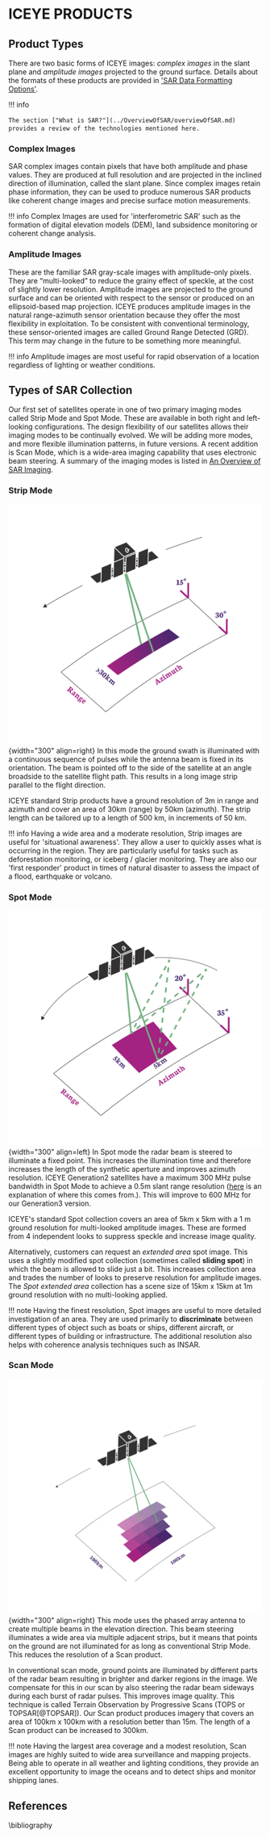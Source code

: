 
# ICEYE PRODUCTS

## Product Types

There are two basic forms of ICEYE images: *complex images* in the slant plane and *amplitude images* projected to the ground surface. Details about the formats of these products are provided in ['SAR Data Formatting Options'](../productFormats/introduction.md). 

!!! info

    The section ["What is SAR?"](../OverviewOfSAR/overviewOfSAR.md) provides a review of the technologies mentioned here. 
### Complex Images

SAR complex images contain pixels that have both amplitude and phase values. They are produced at full resolution and are projected in the inclined direction of illumination, called the slant plane. Since complex images retain phase information, they can be used to produce numerous SAR products like coherent change images and precise surface motion measurements.

!!! info
    Complex Images are used for 'interferometric SAR' such as the formation of digital elevation models (DEM), land subsidence monitoring or coherent change analysis.

### Amplitude Images

These are the familiar SAR gray-scale images with amplitude-only pixels. They are “multi-looked” to reduce the grainy effect of speckle, at the cost of slightly lower resolution. Amplitude images are projected to the ground surface and can be oriented with respect to the sensor or produced on an ellipsoid-based map projection. ICEYE produces amplitude images in the natural range-azimuth sensor orientation because they offer the most flexibility in exploitation. To be consistent with conventional terminology, these sensor-oriented images are called Ground Range Detected (GRD). This term may change in the future to be something more meaningful.

!!! info
    Amplitude images are most useful for rapid observation of a location regardless of lighting or weather conditions.


<!-- #### General Phase History Data Product
ICEYE also produces a basic form of SAR data that contains the raw pulse data before image processing. This data contains phase information as a function of time during the imaging operation and so it is called *phase history data*. This product enables more flexible processing for advanced users who might have their own SAR processor, or who might even prefer to exploit the data before converting it into an image.  -->

## Types of SAR Collection
Our first set of satellites operate in one of two primary imaging modes called Strip Mode and Spot Mode. These are available in both right and left-looking configurations. The design flexibility of our satellites allows their imaging modes to be continually evolved. We will be adding more modes, and more flexible illumination patterns, in future versions. A recent addition is Scan Mode, which is a wide-area imaging capability that uses electronic beam steering. A summary of the imaging modes is listed in [An Overview of SAR Imaging](/product-documentation/5.0/OverviewOfSAR/remarkableStory/#stripmap-and-spotlight-apertures).


### Strip Mode

![placeholder](img/imagemode-graphic-strip.png){width="300" align=right}
In this mode the ground swath is illuminated with a continuous sequence of pulses while the antenna beam is fixed in its orientation. The beam is pointed off to the side of the satellite at an angle broadside to the satellite flight path. This results in a long image strip parallel to the flight direction.

ICEYE standard Strip products have a ground resolution of 3m in range and azimuth and cover an area of 30km (range) by 50km (azimuth). The strip length can be tailored up to a length of 500 km, in increments of 50 km.

!!! info
    Having a wide area and a moderate resolution, Strip images are useful for 'situational awareness'. They allow a user to quickly asses what is occurring in the region. They are particularly useful for tasks such as deforestation monitoring, or iceberg / glacier monitoring. They are also our 'first responder' product in times of natural disaster to assess the impact of a flood, earthquake or volcano.

### Spot Mode
![placeholder](img/imagemode-graphic-spot.png){width="300" align=left}
In Spot mode the radar beam is steered to illuminate a fixed point. This increases the illumination time and therefore increases the length of the synthetic aperture and improves azimuth resolution. ICEYE Generation2 satellites have a maximum 300 MHz pulse bandwidth in Spot Mode to achieve a 0.5m slant range resolution ([here](/product-documentation/productguide/OverviewOfSAR/rangeResolution/#slant-range-resolution-examples) is an explanation of where this comes from.). This will improve to 600 MHz for our Generation3 version. 


ICEYE's standard Spot collection covers an area of 5km x 5km with a 1 m ground resolution for multi-looked amplitude images. These are formed from 4 independent looks to suppress speckle and increase image quality.

Alternatively, customers can request an *extended area* spot image. This uses a slightly modified spot collection (sometimes called **sliding spot**) in which the beam is allowed to slide just a bit. This increases collection area and trades the number of looks to preserve resolution for amplitude images. The *Spot extended area* collection has a scene size of 15km x 15km at 1m ground resolution with no multi-looking applied.

!!! note 
    Having the finest resolution, Spot images are useful to more detailed investigation of an area. They are used primarily to **discriminate** between different types of object such as boats or ships, different aircraft, or different types of building or infrastructure. The additional resolution also helps with coherence analysis techniques such as INSAR.



### Scan Mode
![placeholder](img/imagemode-graphic-scan.png){width="300" align=right}
This mode uses the phased array antenna to create multiple beams in the elevation direction. This beam steering illuminates a wide area via multiple adjacent strips, but it means that points on the ground are not illuminated for as long as conventional Strip Mode. This reduces the resolution of a Scan product.

In conventional scan mode, ground points are illuminated by different parts of the radar beam resulting in brighter and darker regions in the image. We compensate for this in our scan by also steering the radar beam sideways during each burst of radar pulses. This improves image quality. This technique is called Terrain Observation by Progressive Scans (TOPS or TOPSAR[@TOPSAR]). Our Scan product produces imagery that covers an area of 100km x 100km with a resolution better than 15m. The length of a Scan product can be increased to 300km.

!!! note 
    Having the largest area coverage and a modest resolution, Scan images are highly suited to wide area surveillance and mapping projects. Being able to operate in all weather and lighting conditions, they provide an excellent opportunity to image the oceans and to detect ships and monitor shipping lanes.

<!-- % whilst performing adjacent Strip collections. While this produces much wider swath widths, it also lessens the collection time of ground points and degrades azimuth resolution. To help improve image quality we employ a technique called Terrain Observation by Progressive Scans (TOPS or TOPSAR \cite{TOPSAR}). We have two versions of our SCANSAR product, a four-beam image that covers 100km x 100km with a ground resolution of 12mx12m and a 2 beam product that covers 60km by 100km with a ground resolution of 6mx6m. The length of the image can be extended in azimuth up to 825km. -->

## References
\bibliography
